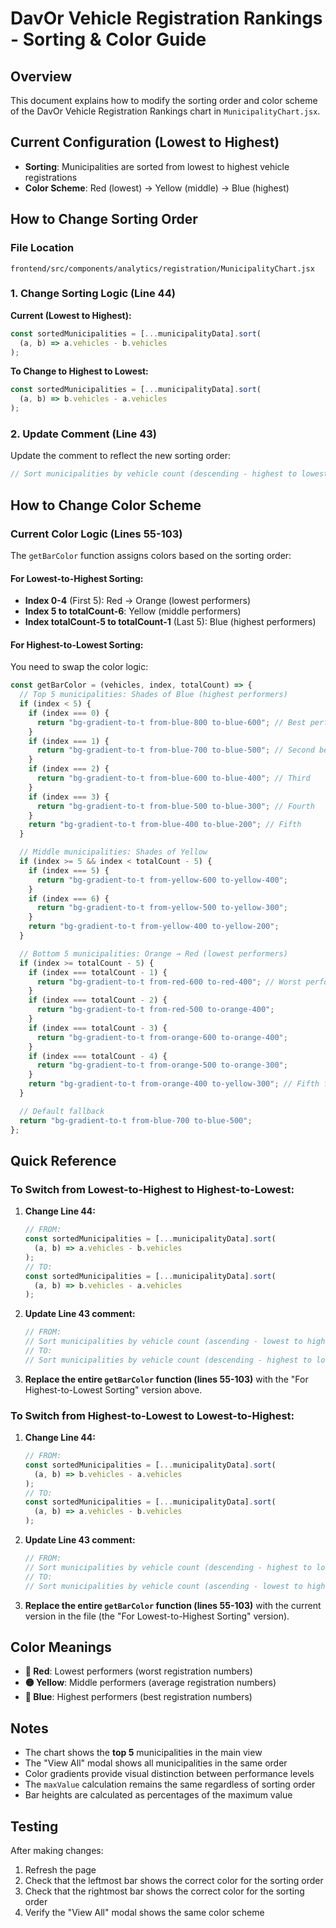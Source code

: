 # DavOr Vehicle Registration Rankings - Sorting & Color Guide

## Overview

This document explains how to modify the sorting order and color scheme of the DavOr Vehicle Registration Rankings chart in `MunicipalityChart.jsx`.

## Current Configuration (Lowest to Highest)

- **Sorting**: Municipalities are sorted from lowest to highest vehicle registrations
- **Color Scheme**: Red (lowest) → Yellow (middle) → Blue (highest)

## How to Change Sorting Order

### File Location

`frontend/src/components/analytics/registration/MunicipalityChart.jsx`

### 1. Change Sorting Logic (Line 44)

**Current (Lowest to Highest):**

```javascript
const sortedMunicipalities = [...municipalityData].sort(
  (a, b) => a.vehicles - b.vehicles
);
```

**To Change to Highest to Lowest:**

```javascript
const sortedMunicipalities = [...municipalityData].sort(
  (a, b) => b.vehicles - a.vehicles
);
```

### 2. Update Comment (Line 43)

Update the comment to reflect the new sorting order:

```javascript
// Sort municipalities by vehicle count (descending - highest to lowest) and get top 5
```

## How to Change Color Scheme

### Current Color Logic (Lines 55-103)

The `getBarColor` function assigns colors based on the sorting order:

#### For Lowest-to-Highest Sorting:

- **Index 0-4** (First 5): Red → Orange (lowest performers)
- **Index 5 to totalCount-6**: Yellow (middle performers)
- **Index totalCount-5 to totalCount-1** (Last 5): Blue (highest performers)

#### For Highest-to-Lowest Sorting:

You need to swap the color logic:

```javascript
const getBarColor = (vehicles, index, totalCount) => {
  // Top 5 municipalities: Shades of Blue (highest performers)
  if (index < 5) {
    if (index === 0) {
      return "bg-gradient-to-t from-blue-800 to-blue-600"; // Best performer
    }
    if (index === 1) {
      return "bg-gradient-to-t from-blue-700 to-blue-500"; // Second best
    }
    if (index === 2) {
      return "bg-gradient-to-t from-blue-600 to-blue-400"; // Third
    }
    if (index === 3) {
      return "bg-gradient-to-t from-blue-500 to-blue-300"; // Fourth
    }
    return "bg-gradient-to-t from-blue-400 to-blue-200"; // Fifth
  }

  // Middle municipalities: Shades of Yellow
  if (index >= 5 && index < totalCount - 5) {
    if (index === 5) {
      return "bg-gradient-to-t from-yellow-600 to-yellow-400";
    }
    if (index === 6) {
      return "bg-gradient-to-t from-yellow-500 to-yellow-300";
    }
    return "bg-gradient-to-t from-yellow-400 to-yellow-200";
  }

  // Bottom 5 municipalities: Orange → Red (lowest performers)
  if (index >= totalCount - 5) {
    if (index === totalCount - 1) {
      return "bg-gradient-to-t from-red-600 to-red-400"; // Worst performer
    }
    if (index === totalCount - 2) {
      return "bg-gradient-to-t from-red-500 to-orange-400";
    }
    if (index === totalCount - 3) {
      return "bg-gradient-to-t from-orange-600 to-orange-400";
    }
    if (index === totalCount - 4) {
      return "bg-gradient-to-t from-orange-500 to-orange-300";
    }
    return "bg-gradient-to-t from-orange-400 to-yellow-300"; // Fifth from bottom
  }

  // Default fallback
  return "bg-gradient-to-t from-blue-700 to-blue-500";
};
```

## Quick Reference

### To Switch from Lowest-to-Highest to Highest-to-Lowest:

1. **Change Line 44:**

   ```javascript
   // FROM:
   const sortedMunicipalities = [...municipalityData].sort(
     (a, b) => a.vehicles - b.vehicles
   );
   // TO:
   const sortedMunicipalities = [...municipalityData].sort(
     (a, b) => b.vehicles - a.vehicles
   );
   ```

2. **Update Line 43 comment:**

   ```javascript
   // FROM:
   // Sort municipalities by vehicle count (ascending - lowest to highest) and get top 5
   // TO:
   // Sort municipalities by vehicle count (descending - highest to lowest) and get top 5
   ```

3. **Replace the entire `getBarColor` function (lines 55-103)** with the "For Highest-to-Lowest Sorting" version above.

### To Switch from Highest-to-Lowest to Lowest-to-Highest:

1. **Change Line 44:**

   ```javascript
   // FROM:
   const sortedMunicipalities = [...municipalityData].sort(
     (a, b) => b.vehicles - a.vehicles
   );
   // TO:
   const sortedMunicipalities = [...municipalityData].sort(
     (a, b) => a.vehicles - b.vehicles
   );
   ```

2. **Update Line 43 comment:**

   ```javascript
   // FROM:
   // Sort municipalities by vehicle count (descending - highest to lowest) and get top 5
   // TO:
   // Sort municipalities by vehicle count (ascending - lowest to highest) and get top 5
   ```

3. **Replace the entire `getBarColor` function (lines 55-103)** with the current version in the file (the "For Lowest-to-Highest Sorting" version).

## Color Meanings

- **🔴 Red**: Lowest performers (worst registration numbers)
- **🟡 Yellow**: Middle performers (average registration numbers)
- **🔵 Blue**: Highest performers (best registration numbers)

## Notes

- The chart shows the **top 5** municipalities in the main view
- The "View All" modal shows all municipalities in the same order
- Color gradients provide visual distinction between performance levels
- The `maxValue` calculation remains the same regardless of sorting order
- Bar heights are calculated as percentages of the maximum value

## Testing

After making changes:

1. Refresh the page
2. Check that the leftmost bar shows the correct color for the sorting order
3. Check that the rightmost bar shows the correct color for the sorting order
4. Verify the "View All" modal shows the same color scheme
